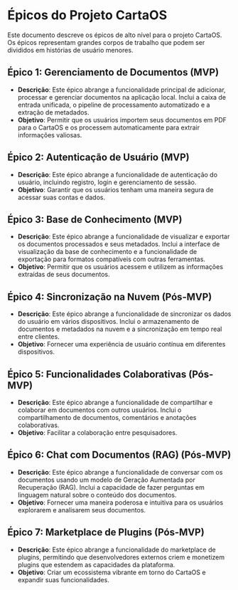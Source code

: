 # Épicos do Projeto CartaOS

Este documento descreve os épicos de alto nível para o projeto CartaOS. Os épicos representam grandes corpos de trabalho que podem ser divididos em histórias de usuário menores.

## Épico 1: Gerenciamento de Documentos (MVP)

*   **Descrição**: Este épico abrange a funcionalidade principal de adicionar, processar e gerenciar documentos na aplicação local. Inclui a caixa de entrada unificada, o pipeline de processamento automatizado e a extração de metadados.
*   **Objetivo**: Permitir que os usuários importem seus documentos em PDF para o CartaOS e os processem automaticamente para extrair informações valiosas.

## Épico 2: Autenticação de Usuário (MVP)

*   **Descrição**: Este épico abrange a funcionalidade de autenticação do usuário, incluindo registro, login e gerenciamento de sessão.
*   **Objetivo**: Garantir que os usuários tenham uma maneira segura de acessar suas contas e dados.

## Épico 3: Base de Conhecimento (MVP)

*   **Descrição**: Este épico abrange a funcionalidade de visualizar e exportar os documentos processados e seus metadados. Inclui a interface de visualização da base de conhecimento e a funcionalidade de exportação para formatos compatíveis com outras ferramentas.
*   **Objetivo**: Permitir que os usuários acessem e utilizem as informações extraídas de seus documentos.

## Épico 4: Sincronização na Nuvem (Pós-MVP)

*   **Descrição**: Este épico abrange a funcionalidade de sincronizar os dados do usuário em vários dispositivos. Inclui o armazenamento de documentos e metadados na nuvem e a sincronização em tempo real entre clientes.
*   **Objetivo**: Fornecer uma experiência de usuário contínua em diferentes dispositivos.

## Épico 5: Funcionalidades Colaborativas (Pós-MVP)

*   **Descrição**: Este épico abrange a funcionalidade de compartilhar e colaborar em documentos com outros usuários. Inclui o compartilhamento de documentos, comentários e anotações colaborativas.
*   **Objetivo**: Facilitar a colaboração entre pesquisadores.

## Épico 6: Chat com Documentos (RAG) (Pós-MVP)

*   **Descrição**: Este épico abrange a funcionalidade de conversar com os documentos usando um modelo de Geração Aumentada por Recuperação (RAG). Inclui a capacidade de fazer perguntas em linguagem natural sobre o conteúdo dos documentos.
*   **Objetivo**: Fornecer uma maneira poderosa e intuitiva para os usuários explorarem e analisarem seus documentos.

## Épico 7: Marketplace de Plugins (Pós-MVP)

*   **Descrição**: Este épico abrange a funcionalidade do marketplace de plugins, permitindo que desenvolvedores externos criem e monetizem plugins que estendem as capacidades da plataforma.
*   **Objetivo**: Criar um ecossistema vibrante em torno do CartaOS e expandir suas funcionalidades.
